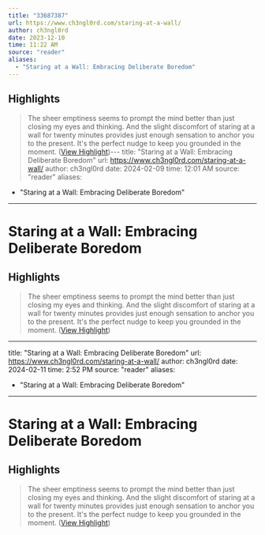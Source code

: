 ```yaml
---
title: "33687387"
url: https://www.ch3ngl0rd.com/staring-at-a-wall/
author: ch3ngl0rd
date: 2023-12-10
time: 11:22 AM
source: "reader"
aliases:
  - "Staring at a Wall: Embracing Deliberate Boredom"
---
```

## Highlights
> The sheer emptiness seems to prompt the mind better than just closing my eyes and thinking. And the slight discomfort of staring at a wall for twenty minutes provides just enough sensation to anchor you to the present. It's the perfect nudge to keep you grounded in the moment. ([View Highlight](https://read.readwise.io/read/01hdzyv1s8vdr2d2pnbvqgz4zb))---
title: "Staring at a Wall: Embracing Deliberate Boredom"
url: https://www.ch3ngl0rd.com/staring-at-a-wall/
author: ch3ngl0rd
date: 2024-02-09
time: 12:01 AM
source: "reader"
aliases:
  - "Staring at a Wall: Embracing Deliberate Boredom"
---
# Staring at a Wall: Embracing Deliberate Boredom

## Highlights
> The sheer emptiness seems to prompt the mind better than just closing my eyes and thinking. And the slight discomfort of staring at a wall for twenty minutes provides just enough sensation to anchor you to the present. It's the perfect nudge to keep you grounded in the moment. ([View Highlight](https://read.readwise.io/read/01hdzyv1s8vdr2d2pnbvqgz4zb))

---
title: "Staring at a Wall: Embracing Deliberate Boredom"
url: https://www.ch3ngl0rd.com/staring-at-a-wall/
author: ch3ngl0rd
date: 2024-02-11
time: 2:52 PM
source: "reader"
aliases:
  - "Staring at a Wall: Embracing Deliberate Boredom"
---
# Staring at a Wall: Embracing Deliberate Boredom

## Highlights
> The sheer emptiness seems to prompt the mind better than just closing my eyes and thinking. And the slight discomfort of staring at a wall for twenty minutes provides just enough sensation to anchor you to the present. It's the perfect nudge to keep you grounded in the moment. ([View Highlight](https://read.readwise.io/read/01hdzyv1s8vdr2d2pnbvqgz4zb))

